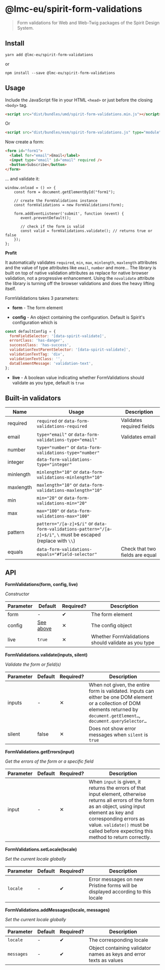 # @lmc-eu/spirit-form-validations

> Form validations for Web and Web-Twig packages of the Spirit Design System.

## Install

```shell
yarn add @lmc-eu/spirit-form-validations
```

or

```shell
npm install --save @lmc-eu/spirit-form-validations
```

## Usage

Include the JavaScript file in your HTML `<head>` or just before the closing `<body>` tag.

```html
<script src="dist/bundles/umd/spirit-form-validations.min.js"></script>
```

Or

```html
<script src="dist/bundles/esm/spirit-form-validations.js" type="module"></script>
```

Now create a form:

```html
<form id="form1">
  <label for="email">Email</label>
  <input type="email" id="email" required />
  <button>Subscribe</button>
</form>
```

… and validate it:

```
window.onload = () => {
    const form = document.getElementById("form1");

    // create the FormValidations instance
    const formValidations = new FormValidations(form);

    form.addEventListener('submit', function (event) {
       event.preventDefault();

       // check if the form is valid
       const valid = formValidations.validate(); // returns true or false
    });
};
```

**Profit**

It automatically validates `required`, `min`, `max`, `minlength`, `maxlength` attributes and the value of type attributes like `email`, `number` and more…
The library is built on top of native validation attributes as replace for native browser validation, not a progressive enhancement.
Using the `novalidate` attribute the library is turning off the browser validations and does the heavy lifting itself.

FormValidations takes 3 parameters:

- **form** - The form element

- **config** - An object containing the configuration. Default is Spirit's configuration which is

<a name="default-config"></a>

```js
const defaultConfig = {
  formFieldSelector: '[data-spirit-validate]',
  errorClass: 'has-danger',
  successClass: 'has-success',
  validationTextParentSelector: '[data-spirit-validate]',
  validationTextTag: 'div',
  validationTextClass: '',
  dataElementMessage: 'validation-text',
};
```

- **live** - A boolean value indicating whether FormValidations should validate as you type, default is `true`

## Built-in validators

| Name      | Usage                                                                                                           | Description                     |
| --------- | --------------------------------------------------------------------------------------------------------------- | ------------------------------- |
| required  | `required` or `data-form-validations-required`                                                                  | Validates required fields       |
| email     | `type="email"` or `data-form-validations-type="email"`                                                          | Validates email                 |
| number    | `type="number"` or `data-form-validations-type="number"`                                                        |                                 |
| integer   | `data-form-validations-type="integer"`                                                                          |                                 |
| minlength | `minlength="10"` or `data-form-validations-minlength="10"`                                                      |                                 |
| maxlength | `maxlength="10"` or `data-form-validations-maxlength="10"`                                                      |                                 |
| min       | `min="20"` or `data-form-validations-min="20"`                                                                  |                                 |
| max       | `max="100"` or `data-form-validations-max="100"`                                                                |                                 |
| pattern   | `pattern="/[a-z]+$/i"` or `data-form-validations-pattern="/[a-z]+$/i"`, `\` must be escaped (replace with `\\`) |                                 |
| equals    | `data-form-validations-equals="#field-selector"`                                                                | Check that two fields are equal |

## API

**FormValidations(form, config, live)**

_Constructor_

| Parameter | Default                      | Required? | Description                                         |
| --------- | ---------------------------- | --------- | --------------------------------------------------- |
| form      | -                            | ✔         | The form element                                    |
| config    | [See above](#default-config) | ✕         | The config object                                   |
| live      | `true`                       | ✕         | Whether FormValidations should validate as you type |

**FormValidations.validate(inputs, silent)**

_Validate the form or field(s)_

| Parameter | Default | Required? | Description                                                                                                                                                                      |
| --------- | ------- | --------- | -------------------------------------------------------------------------------------------------------------------------------------------------------------------------------- |
| inputs    | -       | ✕         | When not given, the entire form is validated. Inputs can either be one DOM element or a collection of DOM elements returned by `document.getElement…`, `document.querySelector…` |
| silent    | false   | ✕         | Does not show error messages when `silent` is `true`                                                                                                                             |

**FormValidations.getErrors(input)**

_Get the errors of the form or a specific field_

| Parameter | Default | Required? | Description                                                                                                                                                                                                                                                            |
| --------- | ------- | --------- | ---------------------------------------------------------------------------------------------------------------------------------------------------------------------------------------------------------------------------------------------------------------------- |
| input     | -       | ✕         | When `input` is given, it returns the errors of that input element, otherwise returns all errors of the form as an object, using input element as key and corresponding errors as value. `validate()` must be called before expecting this method to return correctly. |

**FormValidations.setLocale(locale)**

_Set the current locale globally_

| Parameter | Default | Required? | Description                                                                     |
| --------- | ------- | --------- | ------------------------------------------------------------------------------- |
| `locale`  | -       | ✔         | Error messages on new Pristine forms will be displayed according to this locale |

**FormValidations.addMessages(locale, messages)**

_Set the current locale globally_

| Parameter  | Default | Required? | Description                                                         |
| ---------- | ------- | --------- | ------------------------------------------------------------------- |
| `locale`   | -       | ✔         | The corresponding locale                                            |
| `messages` | -       | ✔         | Object containing validator names as keys and error texts as values |
